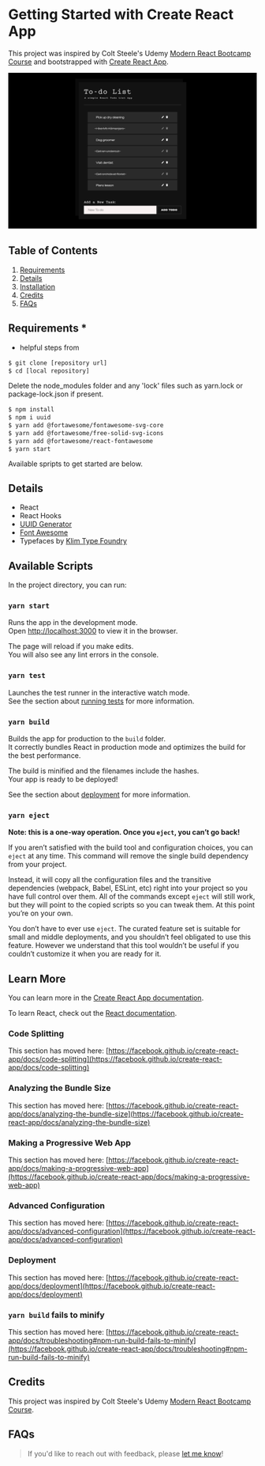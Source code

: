 # Getting Started with Create React App

This project was inspired by Colt Steele's Udemy [Modern React Bootcamp Course](https://www.udemy.com/course/modern-react-bootcamp/) and bootstrapped with [Create React App](https://github.com/facebook/create-react-app).

![project screenshot](./src/assets/screenshot.png)

## Table of Contents
1. [Requirements](#requirements)
2. [Details](#details)
3. [Installation](#installation)
4. [Credits](#credits)
5. [FAQs](#faqs)

## Requirements *

* helpful steps from 

```
$ git clone [repository url]
$ cd [local repository]
```

Delete the node_modules folder and any 'lock' files such as yarn.lock or package-lock.json if present.

```
$ npm install
$ npm i uuid
$ yarn add @fortawesome/fontawesome-svg-core
$ yarn add @fortawesome/free-solid-svg-icons
$ yarn add @fortawesome/react-fontawesome
$ yarn start
```

Available spripts to get started are below.
## Details

* React
* React Hooks
* [UUID Generator](https://www.npmjs.com/package/uuid)
* [Font Awesome](https://fontawesome.com/v5.15/how-to-use/on-the-web/using-with/react)
* Typefaces by [Klim Type Foundry](https://klim.co.nz/)
## Available Scripts

In the project directory, you can run:

### `yarn start`

Runs the app in the development mode.\
Open [http://localhost:3000](http://localhost:3000) to view it in the browser.

The page will reload if you make edits.\
You will also see any lint errors in the console.

### `yarn test`

Launches the test runner in the interactive watch mode.\
See the section about [running tests](https://facebook.github.io/create-react-app/docs/running-tests) for more information.

### `yarn build`

Builds the app for production to the `build` folder.\
It correctly bundles React in production mode and optimizes the build for the best performance.

The build is minified and the filenames include the hashes.\
Your app is ready to be deployed!

See the section about [deployment](https://facebook.github.io/create-react-app/docs/deployment) for more information.

### `yarn eject`

**Note: this is a one-way operation. Once you `eject`, you can’t go back!**

If you aren’t satisfied with the build tool and configuration choices, you can `eject` at any time. This command will remove the single build dependency from your project.

Instead, it will copy all the configuration files and the transitive dependencies (webpack, Babel, ESLint, etc) right into your project so you have full control over them. All of the commands except `eject` will still work, but they will point to the copied scripts so you can tweak them. At this point you’re on your own.

You don’t have to ever use `eject`. The curated feature set is suitable for small and middle deployments, and you shouldn’t feel obligated to use this feature. However we understand that this tool wouldn’t be useful if you couldn’t customize it when you are ready for it.

## Learn More

You can learn more in the [Create React App documentation](https://facebook.github.io/create-react-app/docs/getting-started).

To learn React, check out the [React documentation](https://reactjs.org/).

### Code Splitting

This section has moved here: [https://facebook.github.io/create-react-app/docs/code-splitting](https://facebook.github.io/create-react-app/docs/code-splitting)

### Analyzing the Bundle Size

This section has moved here: [https://facebook.github.io/create-react-app/docs/analyzing-the-bundle-size](https://facebook.github.io/create-react-app/docs/analyzing-the-bundle-size)

### Making a Progressive Web App

This section has moved here: [https://facebook.github.io/create-react-app/docs/making-a-progressive-web-app](https://facebook.github.io/create-react-app/docs/making-a-progressive-web-app)

### Advanced Configuration

This section has moved here: [https://facebook.github.io/create-react-app/docs/advanced-configuration](https://facebook.github.io/create-react-app/docs/advanced-configuration)

### Deployment

This section has moved here: [https://facebook.github.io/create-react-app/docs/deployment](https://facebook.github.io/create-react-app/docs/deployment)

### `yarn build` fails to minify

This section has moved here: [https://facebook.github.io/create-react-app/docs/troubleshooting#npm-run-build-fails-to-minify](https://facebook.github.io/create-react-app/docs/troubleshooting#npm-run-build-fails-to-minify)

## Credits

This project was inspired by Colt Steele's Udemy [Modern React Bootcamp Course](https://www.udemy.com/course/modern-react-bootcamp/).

## FAQs

> If you'd like to reach out with feedback, please [let me know](https://ommiles.com/)!
